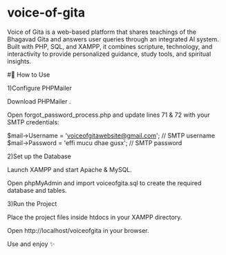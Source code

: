 # voice-of-gita
Voice of Gita is a web-based platform that shares teachings of the Bhagavad Gita and answers user queries through an integrated AI system. Built with PHP, SQL, and XAMPP, it combines scripture, technology, and interactivity to provide personalized guidance, study tools, and spiritual insights.

#🚀 How to Use

1)Configure PHPMailer

Download PHPMailer
.

Open forgot_password_process.php and update lines 71 & 72 with your SMTP credentials:

$mail->Username = 'voiceofgitawebsite@gmail.com';   // SMTP username  
$mail->Password = 'effi mucu dhae gusx';            // SMTP password  


2)Set up the Database

Launch XAMPP and start Apache & MySQL.

Open phpMyAdmin and import voiceofgita.sql to create the required database and tables.

3)Run the Project

Place the project files inside htdocs in your XAMPP directory.

Open http://localhost/voiceofgita
 in your browser.

Use and enjoy ✨
